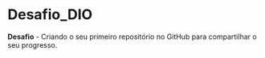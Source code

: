 # Desafio_DIO
**Desafio** - Criando o seu primeiro repositório no GitHub para compartilhar o seu progresso.
